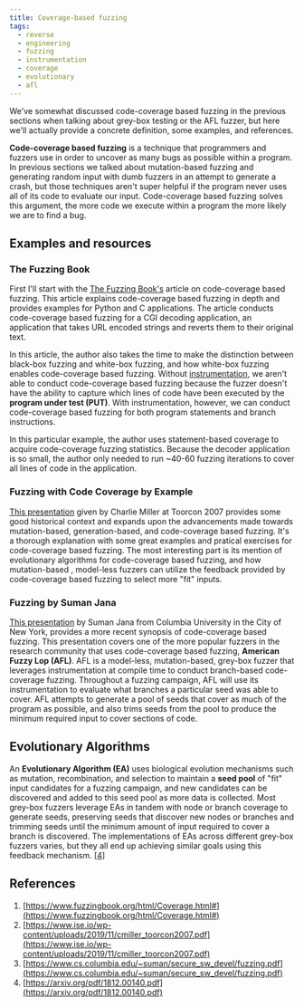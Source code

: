 ```yaml
---
title: Coverage-based fuzzing
tags:
  - reverse
  - engineering
  - fuzzing
  - instrumentation
  - coverage
  - evolutionary
  - afl
---
```


We've somewhat discussed code-coverage based fuzzing in the previous sections
when talking about grey-box testing or the AFL fuzzer, but here we'll actually
provide a concrete definition, some examples, and references.

**Code-coverage based fuzzing** is a technique that programmers and fuzzers use
in order to uncover as many bugs as possible within a program. In previous
sections we talked about mutation-based fuzzing and generating random input
with dumb fuzzers in an attempt to generate a crash, but those techniques
aren't super helpful if the program never uses all of its code to evaluate our
input. Code-coverage based fuzzing solves this argument, the more code we
execute within a program the more likely we are to find a bug.

## Examples and resources

### The Fuzzing Book

First I'll start with the [The Fuzzing Book's](#references) article on
code-coverage based fuzzing. This article explains code-coverage based fuzzing
in depth and provides examples for Python and C applications. The article
conducts code-coverage based fuzzing for a CGI decoding application, an
application that takes URL encoded strings and reverts them to their original
text.

In this article, the author also takes the time to make the distinction between
black-box fuzzing and white-box fuzzing, and how white-box fuzzing enables
code-coverage based fuzzing. Without [instrumentation](instrumentation.md), we
aren't able to conduct code-coverage based fuzzing because the fuzzer doesn't
have the ability to capture which lines of code have been executed by the
**program under test (PUT)**. With instrumentation, however, we can conduct
code-coverage based fuzzing for both program statements and branch
instructions.

In this particular example, the author uses statement-based coverage to acquire
code-coverage fuzzing statistics. Because the decoder application is so small,
the author only needed to run ~40-60 fuzzing iterations to cover all lines of
code in the application.

### Fuzzing with Code Coverage by Example

[This presentation](#references) given by Charlie Miller at Toorcon 2007
provides some good historical context and expands upon the advancements made
towards mutation-based, generation-based, and code-coverage based fuzzing. It's
a thorough explanation with some great examples and pratical exercises for
code-coverage based fuzzing. The most interesting part is its mention of
evolutionary algorithms for code-coverage based fuzzing, and how mutation-based
, model-less fuzzers can utilize the feedback provided by code-coverage based
fuzzing to select more "fit" inputs.

### Fuzzing by Suman Jana

[This presentation](#references) by Suman Jana from Columbia University in the
City of New York, provides a more recent synopsis of code-coverage based
fuzzing. This presentation covers one of the more popular fuzzers in the
research community that uses code-coverage based fuzzing, **American Fuzzy Lop
(AFL)**. AFL is a model-less, mutation-based, grey-box fuzzer that leverages
instrumentation at compile time to conduct branch-based code-coverage fuzzing.
Throughout a fuzzing campaign, AFL will use its instrumentation to evaluate
what branches a particular seed was able to cover. AFL attempts to generate a
pool of seeds that cover as much of the program as possible, and also trims
seeds from the pool to produce the minimum required input to cover sections of
code.

## Evolutionary Algorithms

An **Evolutionary Algorithm (EA)** uses biological evolution mechanisms such as
mutation, recombination, and selection to maintain a **seed pool** of "fit"
input candidates for a fuzzing campaign, and new candidates can be discovered
and added to this seed pool as more data is collected. Most grey-box fuzzers
leverage EAs in tandem with node or branch coverage to generate seeds,
preserving seeds that discover new nodes or branches and trimming seeds until
the minimum amount of input required to cover a branch is discovered. The
implementations of EAs across different grey-box fuzzers varies, but they all
end up achieving similar goals using this feedback mechanism.
[[4]](#references)

## References

1. [https://www.fuzzingbook.org/html/Coverage.html#](https://www.fuzzingbook.org/html/Coverage.html#)
2. [https://www.ise.io/wp-content/uploads/2019/11/cmiller_toorcon2007.pdf](https://www.ise.io/wp-content/uploads/2019/11/cmiller_toorcon2007.pdf)
3. [https://www.cs.columbia.edu/~suman/secure_sw_devel/fuzzing.pdf](https://www.cs.columbia.edu/~suman/secure_sw_devel/fuzzing.pdf)
4. [https://arxiv.org/pdf/1812.00140.pdf](https://arxiv.org/pdf/1812.00140.pdf)
